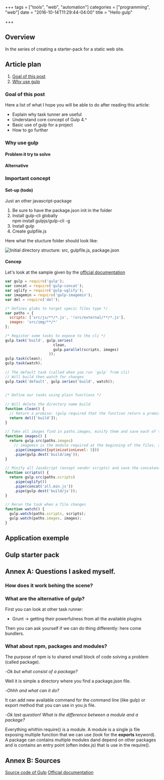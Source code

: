 +++
tags = ["tools", "web", "automation"]
categories = ["programming", "web"]
date = "2016-10-14T11:29:44-04:00"
title = "Hello gulp"

+++

## Overview

In the series of creating a starter-pack for a static web site.

## Article plan

1. [Goal of this post](#goal-of-this-post)  
2. [Why use gulp](#why-use-gulp )


### Goal of this post

Here a list of what I hope you will be able to do after reading this article:

* Explain why task tunner are useful
* Understand core concept of Gulp 4.^
* Basic use of gulp for a project
* How to go further

### Why use gulp 

#### Problem it try to solve


#### Alternative


### Important concept

#### Set-up (todo)

Just an other javascript-package

1. Be sure to have the package.json init in the folder
2. Install gulp-cli globally  
npm install gulpjs/gulp-cli -g
3. Install gulp
4. Create gulpfile.js

Here what the stucture folder should look like: 

![Initial directory structure: src, gulpfile.js, package.json](/img/blog/hello-gulp/initial_directory.PNG)

#### Concep

Let's look at the sample given by the [official documentation](https://www.npmjs.com/package/gulp-4.0.build)

```js
var gulp = require('gulp');
var concat = require('gulp-concat');
var uglify = require('gulp-uglify');
var imagemin = require('gulp-imagemin');
var del = require('del');

/* Defines globs to target specic files type */
var paths = {
  scripts: ['src/js/**/*.js', '!src/external/**/*.js'],
  images: 'src/img/**/*'
};
 
/* Register some tasks to expose to the cli */
gulp.task('build', gulp.series(
                      clean,
                      gulp.parallel(scripts, images)
                    ));
gulp.task(clean);
gulp.task(watch);
 
// The default task (called when you run `gulp` from cli) 
// Will build then watch for changes
gulp.task('default', gulp.series('build', watch));
 
 
/* Define our tasks using plain functions */
 
// Will delete the directory name build
function clean() {
  // Return a promise: (gulp required that the function return a promise, a stream or alternatively take a call back and call it)
  return del(['build']);
}
 
// Take all images find in paths.images, minify them and save each of them in "build/img" (initial one doesn't change)
function images() {
  return gulp.src(paths.images)
    // imagemin is the module required at the beginning of the files, some module can take option
    .pipe(imagemin({optimizationLevel: 5}))
    .pipe(gulp.dest('build/img'));
}
 
// Minify all JavaScript (except vendor scripts) and save the concatanate result in "build/js"
function scripts() {
  return gulp.src(paths.scripts)
    .pipe(uglify())
    .pipe(concat('all.min.js'))
    .pipe(gulp.dest('build/js'));
}
 
// Rerun the task when a file changes 
function watch() {
  gulp.watch(paths.scripts, scripts);
  gulp.watch(paths.images, images);
}

```


## Application exemple


## Gulp starter pack


## Annex A: Questions I asked myself.

### How does it work behing the scene? 

### What are the alternative of gulp?

First you can look at other task runner: 

* Grunt
-> getting their powerfulness from all the available plugins


Then you can ask yourself if we can do thing differently: here come bundlers.

### What about npm, packages and modules?

The purpose of npm is to shared small block of code solving a problem (called package).

-_Ok but what consist of a package?_ 

Well it is simple a directory where you find a package.json file.

-_Ohhh and what can it do?_

It can add new available command for the command line (like gulp) or export method that you can use in you js file.  

-_Ok last question! What is the difference between a module and a package?_

Everything whithin require() is a module. A module is a single js file exposing multiple function that we can use (look for the **exports** keyword). A package can contains multiple modules dand depend on other packages and is contains an entry point (often index.js) that is use in the require().


## Annex B: Sources

[Source code of Gulp](https://github.com/gulpjs/gulp)
[Official documentation](https://github.com/gulpjs/gulp/blob/master/docs/README.md)